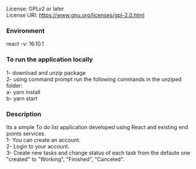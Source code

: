 
License: GPLv2 or later<br>
License URI: https://www.gnu.org/licenses/gpl-2.0.html <br>

### Environment
react -v: 16.10.1

### To run the application locally
1- download and unzip package<br>
2- using command prompt run the following commands in the unziped folder:<br>
     a-  yarn install <br>
     b-  yarn start <br>

### Description
Its a simple To do list application developed using React and existing end points services.<br>
1- You can create an account.<br>
2- Login to your account.<br>
3- Create new tasks and change status of each task from the defaute one "created" to "Working", "Finished", "Canceled".<br>
